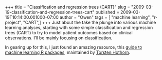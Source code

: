 +++
title = "Classification and regression trees (CART)"
slug = "2009-03-19-classification-and-regression-trees-cart"
published = 2009-03-19T10:14:00.001000-07:00
author = "Owen"
tags = [ "machine learning", "r-project", "CART",]
+++
Just about the take the plunge into various machine learning analyses,
starting with some simple classification and regression trees (CART) to
try to model patient outcomes based on clinical observations. I'll be
mainly focusing on classification.  
  
In gearing up for this, I just found an amazing resource, this [guide to
machine learning R
packages](http://cran.r-project.org/web/views/MachineLearning.html),
maintained by [Torsten
Hothorn](http://www.statistik.lmu.de/%7Ehothorn/).
